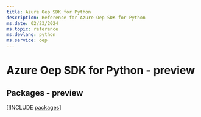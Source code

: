```yaml
---
title: Azure Oep SDK for Python
description: Reference for Azure Oep SDK for Python
ms.date: 02/23/2024
ms.topic: reference
ms.devlang: python
ms.service: oep
---
```

# Azure Oep SDK for Python - preview
## Packages - preview
[!INCLUDE [packages](oep-index.md)]